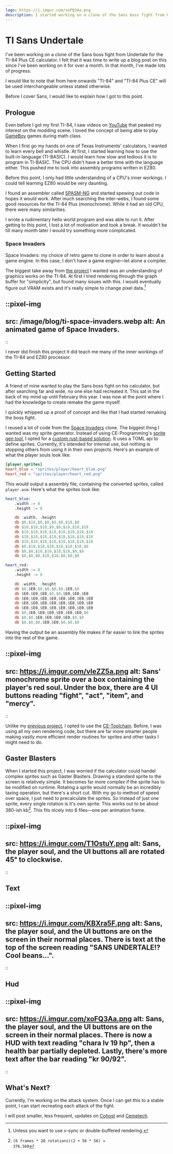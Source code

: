 ```yaml
---
logo: https://i.imgur.com/xoFQ3Aa.png
description: I started working on a clone of the Sans boss fight from Undertale.
---
```


# TI Sans Undertale

I've been working on a clone of the Sans boss fight from Undertale for the TI-84 Plus CE calculator. I felt that it was time to write up a blog post on this since I've been working on it for over a month. In that month, I've made lots of progress.

I would like to note that from here onwards "TI-84" and "TI-84 Plus CE" will be used interchangeable unless stated otherwise.

Before I cover Sans, I would like to explain how I got to this point.

## Prologue

Even before I got my first TI-84, I saw videos on [YouTube](https://youtu.be/ZvPb9plO6dY) that peaked my interest on the modding scene. I loved the concept of being able to play [GameBoy](https://github.com/calc84maniac/tiboyce) games during math class.

When I first go my hands on one of Texas Instruments' calculators, I wanted to learn every bell and whistle. At first, I started learning how to use the built-in language (TI-BASIC). I would learn how slow and tedious it is to program in TI-BASIC. The CPU didn't have a better time with the language either. This pushed me to look into assembly programs written in EZ80.

Before this point, I only had little understanding of a CPU's inner workings. I could tell learning EZ80 would be very daunting.

I found an assembler called [SPASM-NG](https://github.com/alberthdev/spasm-ng) and started spewing out code in hopes it would work. After much searching the inter-webs, I found some good resources for the TI-84 Plus (monochrome). While it had an old CPU, there were many similarities.

I wrote a rudimentary hello world program and was able to run it. After getting to this point, I lost a lot of motivation and took a break. It wouldn't be till many month later I would try something more complicated.

### Space Invaders

Space Invaders: my choice of retro game to clone in order to learn about a game engine. In this case, I don't have a game engine&mdash;let alone a compiler.

The biggest take away from [the project](https://github.thepinkhacker.com/ti-space-invaders) I wanted was an understanding of graphics works on the TI-84. At first I tried rendering through the graph buffer for "simplicity", but found many issues with this. I would eventually figure out VRAM exists and it's really simple to change pixel data.[^1]

::pixel-img
---
src: /image/blog/ti-space-invaders.webp
alt: An animated game of Space Invaders.
---
::

I never did finish this project it did teach me many of the inner workings of the TI-84 and EZ80 processor.

## Getting Started

A friend of mine wanted to play the Sans boss fight on his calculator, but after searching far and wide, no one else had recreated it. This sat in the back of my mind up until February this year. I was now at the point where I had the knowledge to create remake the game myself.

I quickly whipped up a proof of concept and like that I had started remaking the boss fight.

I reused a lot of code from the [Space Invaders](#space-invaders) clone. The biggest thing I wanted was my sprite generator. Instead of using CE-Programming's [sprite gen tool](https://github.com/mateoconlechuga/convimg), I opted for a [custom rust-based solution](https://github.thepinkhacker.com/ti-sans-undertale/tree/main/asset-builder). It uses a TOML api to define sprites. Currently, it's intended for internal use, but nothing is stopping others from using it in their own projects. Here's an example of what the player souls look like:

```toml
[player.sprites]
heart_blue = "sprites/player/heart_blue.png"
heart_red = "sprites/player/heart_red.png"
```

This would output a assembly file, containing the converted sprites, called `player.asm`. Here's what the sprites look like:

```asm
heart_blue:
    .width := 8
    .height := 8

    db .width, .height
    db $0,$18,$0,$0,$0,$0,$18,$0
    db $18,$18,$18,$0,$0,$18,$18,$18
    db $18,$18,$18,$18,$18,$18,$18,$18
    db $18,$18,$18,$18,$18,$18,$18,$18
    db $18,$18,$18,$18,$18,$18,$18,$18
    db $0,$18,$18,$18,$18,$18,$18,$0
    db $0,$0,$18,$18,$18,$18,$0,$0
    db $0,$0,$0,$18,$18,$0,$0,$0

heart_red:
    .width := 8
    .height := 8

    db .width, .height
    db $0,$E0,$0,$0,$0,$0,$E0,$0
    db $E0,$E0,$E0,$0,$0,$E0,$E0,$E0
    db $E0,$E0,$E0,$E0,$E0,$E0,$E0,$E0
    db $E0,$E0,$E0,$E0,$E0,$E0,$E0,$E0
    db $E0,$E0,$E0,$E0,$E0,$E0,$E0,$E0
    db $0,$E0,$E0,$E0,$E0,$E0,$E0,$0
    db $0,$0,$E0,$E0,$E0,$E0,$0,$0
    db $0,$0,$0,$E0,$E0,$0,$0,$0
```

Having the output be an assembly file makes if far easier to link the sprites into the rest of the game.

::pixel-img
---
src: https://i.imgur.com/vIeZZ5a.png
alt: Sans' monochrome sprite over a box containing the player's red soul. Under the box, there are 4 UI buttons reading "fight", "act", "item", and "mercy".
---
::

Unlike my [previous project](#space-invaders), I opted to use the [CE-Toolchain](https://github.com/CE-Programming/toolchain). Before, I was using all my own rendering code, but there are far more smarter people making vastly more efficient render routines for sprites and other tasks I might need to do.

## Gaster Blasters

When I started this project, I was worried if the calculator could handel complex sprites such as Gaster Blasters. Drawing a standard sprite to the screen is relatively simple. It becomes far more complex if the sprite has to be modified on runtime. Rotating a sprite would normally be an incredibly taxing operation, but there's a short cut. With my go to method of speed over space, I just need to precalculate the sprites. So instead of just one sprite, every single rotation is it's own sprite. This works out to be about 380-ish kb[^2]. This fits nicely into 6 files&mdash;one per animation frame.

::pixel-img
---
src: https://i.imgur.com/T1OstuY.png
alt: Sans, the player soul, and the UI buttons all are rotated 45° to clockwise.
---
::

## Text

::pixel-img
---
src: https://i.imgur.com/KBXra5F.png
alt: Sans, the player soul, and the UI buttons are on the screen in their normal places. There is text at the top of the screen reading "SANS UNDERTALE!? Cool beans…".
---
::

## Hud

::pixel-img
---
src: https://i.imgur.com/xoFQ3Aa.png
alt: Sans, the player soul, and the UI buttons are on the screen in their normal places. There is now a HUD with text reading "chara lv 19 hp", then a health bar partially depleted. Lastly, there's more text after the bar reading "kr 90/92".
---
::

## What's Next?

Currently, I'm working on the attack system. Once I can get this to a stable point, I can start recreating each attack of the fight.

I will post smaller, less frequent, updates on [Cohost](https://cohost.org/the-pink-hacker) and [Cemetech](https://www.cemetech.net/forum/viewtopic.php?t=19491).

[^1]: Unless you want to use v-sync or double-buffered rendering.

[^2]: <code>(6 frames \* 20 rotations)(2 + 56 \* 56) = 376,560</code>
